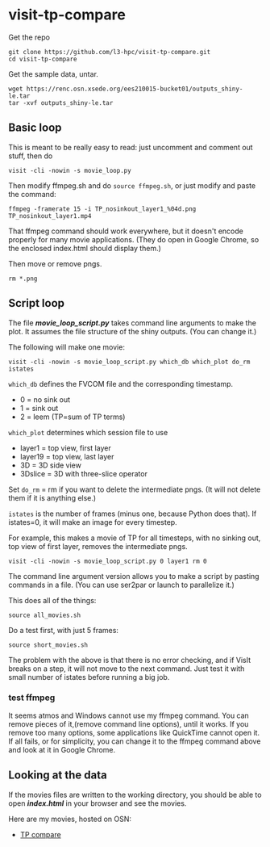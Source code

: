 # visit-tp-compare

Get the repo
```
git clone https://github.com/l3-hpc/visit-tp-compare.git
cd visit-tp-compare
```

Get the sample data, untar.
```
wget https://renc.osn.xsede.org/ees210015-bucket01/outputs_shiny-le.tar
tar -xvf outputs_shiny-le.tar
```

## Basic loop

This is meant to be really easy to read: just uncomment and comment out stuff, then do
```
visit -cli -nowin -s movie_loop.py
```

Then modify ffmpeg.sh and do `source ffmpeg.sh`, or just modify and paste the command:
```
ffmpeg -framerate 15 -i TP_nosinkout_layer1_%04d.png TP_nosinkout_layer1.mp4
```
That ffmpeg command should work everywhere, but it doesn't encode properly for many movie applications.  (They do open in Google Chrome, so the enclosed index.html should display them.)

Then move or remove pngs.
```
rm *.png
```

## Script loop

The file ***movie_loop_script.py*** takes command line arguments to make the plot.  It assumes the file structure of the shiny outputs.  (You can change it.)

The following will make one movie:
```
visit -cli -nowin -s movie_loop_script.py which_db which_plot do_rm istates
```

`which_db` defines the FVCOM file and the corresponding timestamp.
- 0 = no sink out
- 1 = sink out
- 2 = leem (TP=sum of TP terms)

`which_plot` determines which session file to use
- layer1 = top view, first layer
- layer19 = top view, last layer
- 3D = 3D side view
- 3Dslice = 3D with three-slice operator

Set `do_rm` = rm if you want to delete the intermediate pngs.  (It will not delete them if it is anything else.)

`istates` is the number of frames (minus one, because Python does that).  If istates=0, it will make an image for every timestep.

  
For example, this makes a movie of TP for all timesteps, with no sinking out, top view of first layer, removes the intermediate pngs.
```
visit -cli -nowin -s movie_loop_script.py 0 layer1 rm 0
```

The command line argument version allows you to make a script by pasting commands in a file.  (You can use ser2par or launch to parallelize it.)

This does all of the things:
```
source all_movies.sh
```

Do a test first, with just 5 frames:
```
source short_movies.sh
```

The problem with the above is that there is no error checking, and if VisIt breaks on a step, it will not move to the next command.  Just test it with small number of istates before running a big job.

### test ffmpeg
It seems atmos and Windows cannot use my ffmpeg command.  You can remove pieces of it,(remove command line options), until it works.  If you remove too many options, some applications like QuickTime cannot open it.  If all fails, or for simplicity, you can change it to the ffmpeg command above and look at it in Google Chrome.

## Looking at the data
If the movies files are written to the working directory, you should be able to open ***index.html*** in your browser and see the movies.  

Here are my movies, hosted on OSN:
- [TP compare](https://lisalenorelowe.github.io/movies.html)






